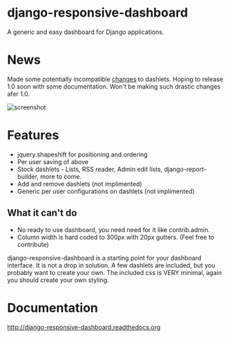 django-responsive-dashboard
===========================

A generic and easy dashboard for Django applications.

# News

Made some potentially incompatible [changes](https://github.com/burke-software/django-responsive-dashboard/commit/741481cbc25a41588c34d369393f8d0ee1f16663) to dashlets. 
Hoping to release 1.0 soon with some documentation. Won't be making such drastic changes afer 1.0.

![screenshot](/images/screen.png)

# Features
- jquery.shapeshift for positioning and ordering
- Per user saving of above
- Stock dashlets - Lists, RSS reader, Admin edit lists, django-report-builder, more to come.
- Add and remove dashlets (not implimented)
- Generic per user configurations on dashlets (not implimented)

## What it can't do
- No ready to use dashboard, you need need for it like contrib.admin.
- Column width is hard coded to 300px with 20px gutters. (Feel free to contribute)

django-responsive-dashboard is a starting point for your dashboard interface. It is not a drop in solution. 
A few dashlets are included, but you probably want to create your own. The included css is VERY minimal,
again you should create your own styling.

# Documentation

http://django-responsive-dashboard.readthedocs.org
